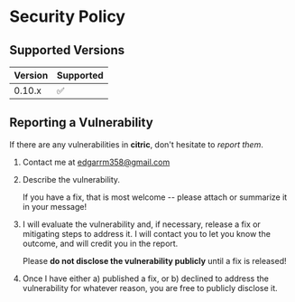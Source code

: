 # Security Policy

## Supported Versions

| Version | Supported          |
| ------- | ------------------ |
| 0.10.x  | :white_check_mark: |

## Reporting a Vulnerability

If there are any vulnerabilities in **citric**, don't hesitate to _report them_.

1. Contact me at edgarrm358@gmail.com
2. Describe the vulnerability.

   If you have a fix, that is most welcome -- please attach or summarize it in your message!

3. I will evaluate the vulnerability and, if necessary, release a fix or mitigating steps to address it. I will contact you to let you know the outcome, and will credit you in the report.

   Please **do not disclose the vulnerability publicly** until a fix is released!

4. Once I have either a) published a fix, or b) declined to address the vulnerability for whatever reason, you are free to publicly disclose it.
